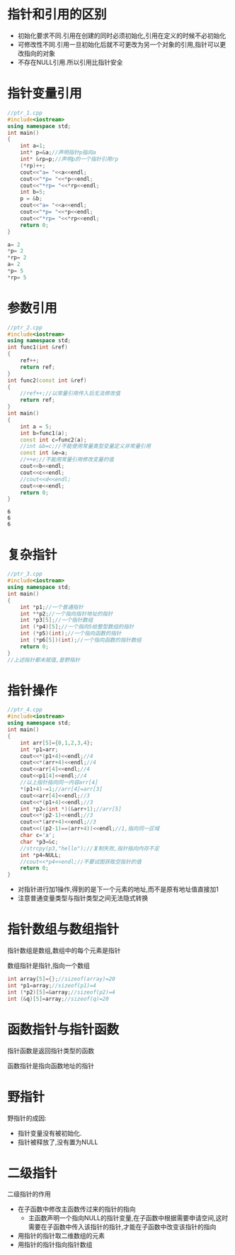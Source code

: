 # 指针和引用的区别

* 初始化要求不同.引用在创建的同时必须初始化,引用在定义的时候不必初始化
* 可修改性不同.引用一旦初始化后就不可更改为另一个对象的引用,指针可以更改指向的对象
* 不存在NULL引用.所以引用比指针安全

#  指针变量引用

```c++
//ptr_1.cpp
#include<iostream>
using namespace std;
int main()
{
    int a=1;
    int* p=&a;//声明指针p指向a
    int* &rp=p;//声明p的一个指针引用rp
    (*rp)++;
    cout<<"a= "<<a<<endl;
    cout<<"*p= "<<*p<<endl;
    cout<<"*rp= "<<*rp<<endl;
    int b=5;
    p = &b;
    cout<<"a= "<<a<<endl;
    cout<<"*p= "<<*p<<endl;
    cout<<"*rp= "<<*rp<<endl;
    return 0;
}
```

```c++
a= 2
*p= 2
*rp= 2
a= 2
*p= 5
*rp= 5
```

# 参数引用

```c++
//ptr_2.cpp
#include<iostream>
using namespace std;
int func1(int &ref)
{
    ref++;
    return ref;
}
int func2(const int &ref)
{
    //ref++;//以常量引用传入后无法修改值
    return ref;
}
int main()
{
    int a = 5;
    int b=func1(a);
    const int c=func2(a);
    //int &b=c;//不能使用常量类型变量定义非常量引用
    const int &e=a;
    //++e;//不能用常量引用修改变量的值
    cout<<b<<endl;
    cout<<c<<endl;
    //cout<<d<<endl;
    cout<<e<<endl;
    return 0;
}
```

```
6
6
6
```

# 复杂指针

```c++
//ptr_3.cpp
#include<iostream>
using namespace std;
int main()
{
    int *p1;//一个普通指针
    int **p2;//一个指向指针地址的指针
    int *p3[5];//一个指针数组
    int (*p4)[5];//一个指向5给整型数组的指针
    int (*p5)(int);//一个指向函数的指针
    int (*p6[5])(int);//一个指向函数的指针数组
    return 0;
}
//上述指针都未赋值,是野指针
```

# 指针操作

```c++
//ptr_4.cpp
#include<iostream>
using namespace std;
int main()
{
    int arr[5]={0,1,2,3,4};
    int *p1=arr;
    cout<<*(p1+4)<<endl;//4
    cout<<*(arr+4)<<endl;//4
    cout<<arr[4]<<endl;//4
    cout<<p1[4]<<endl;//4
    //以上指针指向同一内容arr[4]
    *(p1+4)-=1;//arr[4]=arr[3]
    cout<<arr[4]<<endl;//3
    cout<<*(p1+4)<<endl;//3    
    int *p2=(int *)(&arr+1);//arr[5]
    cout<<*(p2-1)<<endl;//3
    cout<<*(arr+4)<<endl;//3
    cout<<((p2-1)==(arr+4))<<endl;//1,指向同一区域
    char c='a';
    char *p3=&c;
    //strcpy(p3,"hello");//复制失败,指针指向内存不足
    int *p4=NULL;
    //cout<<*p4<<endl;//不要试图获取空指针的值
    return 0;
}
```

* 对指针进行加1操作,得到的是下一个元素的地址,而不是原有地址值直接加1
* 注意普通变量类型与指针类型之间无法隐式转换

# 指针数组与数组指针

指针数组是数组,数组中的每个元素是指针

数组指针是指针,指向一个数组

```cpp
int array[5]={};//sizeof(array)=20
int *p1=array;//sizeof(p1)=4
int (*p2)[5]=&array;//sizeof(p2)=4
int (&q)[5]=array;//sizeof(q)=20
```

# 函数指针与指针函数

指针函数是返回指针类型的函数

函数指针是指向函数地址的指针

# 野指针

野指针的成因:

* 指针变量没有被初始化.
* 指针被释放了,没有置为NULL

# 二级指针

二级指针的作用

* 在子函数中修改主函数传过来的指针的指向
  * 主函数声明一个指向NULL的指针变量,在子函数中根据需要申请空间,这时需要在子函数中传入该指针的指针,才能在子函数中改变该指针的指向
* 用指针的指针取二维数组的元素
* 用指针的指针指向指针数组



